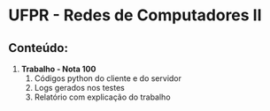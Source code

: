 # UFPR - Redes de Computadores II

## Conteúdo:
1. **Trabalho - Nota 100**
   1. Códigos python do cliente e do servidor
   2. Logs gerados nos testes
   3. Relatório com explicação do trabalho
